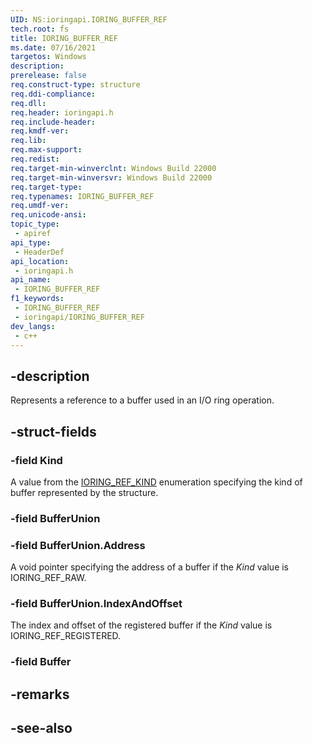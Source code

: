 ```yaml
---
UID: NS:ioringapi.IORING_BUFFER_REF
tech.root: fs
title: IORING_BUFFER_REF
ms.date: 07/16/2021
targetos: Windows
description: 
prerelease: false
req.construct-type: structure
req.ddi-compliance: 
req.dll: 
req.header: ioringapi.h
req.include-header: 
req.kmdf-ver: 
req.lib: 
req.max-support: 
req.redist: 
req.target-min-winverclnt: Windows Build 22000 
req.target-min-winversvr: Windows Build 22000
req.target-type: 
req.typenames: IORING_BUFFER_REF
req.umdf-ver: 
req.unicode-ansi: 
topic_type:
 - apiref
api_type:
 - HeaderDef
api_location:
 - ioringapi.h
api_name:
 - IORING_BUFFER_REF
f1_keywords:
 - IORING_BUFFER_REF
 - ioringapi/IORING_BUFFER_REF
dev_langs:
 - c++
---
```


## -description

Represents a reference to a buffer used in an I/O ring operation.

## -struct-fields

### -field Kind

A value from the [IORING_REF_KIND](ne-ioringapi-ioring_ref_kind.md) enumeration specifying the kind of buffer represented by the structure.

### -field BufferUnion

### -field BufferUnion.Address

A void pointer specifying the address of a buffer if the *Kind* value is IORING_REF_RAW.

### -field BufferUnion.IndexAndOffset

The index and offset of the registered buffer if the *Kind* value is IORING_REF_REGISTERED.

### -field Buffer

## -remarks

## -see-also

